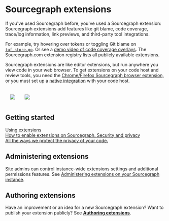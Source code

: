# Sourcegraph extensions
<p class="lead">
If you've used Sourcegraph before, you've used a Sourcegraph extension: Sourcegraph extensions add features like git blame, code coverage, trace/log information, link previews, and third-party tool integrations. 
</p>

For example, try hovering over tokens or toggling Git blame on [`tuf_store.go`](https://sourcegraph.com/github.com/theupdateframework/notary/-/blob/server/storage/tuf_store.go). Or see a [demo video of code coverage overlays](https://www.youtube.com/watch?v=j1eWBa3rWH8). The Sourcegraph.com extension registry lists all publicly available extensions. 

Sourcegraph extensions are like editor extensions, but run anywhere you view code in your web browser. To get extensions on your code host and review tools, you need the [Chrome/Firefox Sourcegraph browser extension](../integration/browser_extension.md), or you must set up a [native integration](../integration/index.md) with your code host. 

<div style="text-align:center;margin:20px 0;display:flex">
<a href="https://github.com/sourcegraph/sourcegraph-codecov" target="_blank"><img src="https://user-images.githubusercontent.com/1976/45107396-53d56880-b0ee-11e8-96e9-ca83e991101c.png" style="padding:15px"></a>
<a href="https://github.com/sourcegraph/sourcegraph-git-extras" target="_blank"><img src="https://user-images.githubusercontent.com/1976/47624533-f3a1e800-dada-11e8-81d9-3d4bd67fc08a.png" style="padding:15px"></a>

</div>

## Getting started

<div class="getting-started">
   <a href="usage" class="btn">
   <span>Using extensions</span>
   </br>
   How to enable extensions on Sourcegraph.
  </a>

  <a href="security" class="btn">
   <span>Security and privacy</span>
   </br>
    All the ways we protect the privacy of your code. 
  </a>
</div>

## Administering extensions

Site admins can control instance-wide extensions settings and additional permissions features. See [Administering extensions on your Sourcegraph instance](../admin/extensions/index.md). 

## Authoring extensions

Have an improvement or an idea for a new Sourcegraph extension? Want to publish your extension publicly? See [**Authoring extensions**](authoring/index.md).
